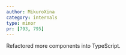 ```yaml
---
author: MikuroXina
category: internals
type: minor
pr: [793, 795]
---
```


Refactored more components into TypeScript.